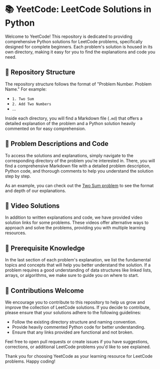# 📚 YeetCode: LeetCode Solutions in Python

Welcome to YeetCode! This repository is dedicated to providing comprehensive Python solutions for LeetCode problems, specifically designed for complete beginners. Each problem's solution is housed in its own directory, making it easy for you to find the explanations and code you need.

## 📂 Repository Structure

The repository structure follows the format of "Problem Number. Problem Name." For example:

- `1. Two Sum`
- `2. Add Two Numbers`
- ...

Inside each directory, you will find a Markdown file (`.md`) that offers a detailed explanation of the problem and a Python solution heavily commented on for easy comprehension.

## 📖 Problem Descriptions and Code

To access the solutions and explanations, simply navigate to the corresponding directory of the problem you're interested in. There, you will find a comprehensive Markdown file with a detailed problem description, Python code, and thorough comments to help you understand the solution step by step.

As an example, you can check out the [Two Sum problem](https://github.com/NotSooShariff/YeetCode/blob/main/1.%20Two%20Sum/Naive.md) to see the format and depth of our explanations.

## 🎥 Video Solutions

In addition to written explanations and code, we have provided video solution links for some problems. These videos offer alternative ways to approach and solve the problems, providing you with multiple learning resources.

## 🔑 Prerequisite Knowledge

In the last section of each problem's explanation, we list the fundamental topics and concepts that will help you better understand the solution. If a problem requires a good understanding of data structures like linked lists, arrays, or algorithms, we make sure to guide you on where to start.

## 🤝 Contributions Welcome

We encourage you to contribute to this repository to help us grow and improve the collection of LeetCode solutions. If you decide to contribute, please ensure that your solutions adhere to the following guidelines:

- Follow the existing directory structure and naming convention.
- Provide heavily commented Python code for better understanding.
- Ensure that any links provided are functional and not broken.

Feel free to open pull requests or create issues if you have suggestions, corrections, or additional LeetCode problems you'd like to see explained.

Thank you for choosing YeetCode as your learning resource for LeetCode problems. Happy coding!
